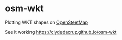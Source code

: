 # osm-wkt
Plotting WKT shapes on [OpenSteetMap](https://www.openstreetmap.org)    
    
See it working https://clydedacruz.github.io/osm-wkt
